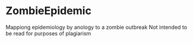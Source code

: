 # ZombieEpidemic
Mappiong epidemiology by anology to a zombie outbreak
Not intended to be read for purposes of plagiarism